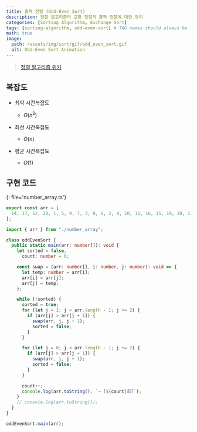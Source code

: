 ```yaml
---
title: 홀짝 정렬 (Odd-Even Sort)
description: 정렬 알고리즘의 교환 정렬의 홀짝 정렬에 대한 정리
categories: [Sorting Algorithm, Exchange Sort]
tags: [sorting-algorithm, odd-even-sort] # TAG names should always be lowercase
math: true
image:
  path: /assets/img/sort/gif/odd_even_sort.gif
  alt: Odd-Even Sort Animation
---
```


> [정렬 알고리즘 위키](https://ko.wikipedia.org/wiki/%EC%A0%95%EB%A0%AC_%EC%95%8C%EA%B3%A0%EB%A6%AC%EC%A6%98)

## 복잡도

- 최악 시간복잡도

  - $O(n^2)$

- 최선 시간복잡도

  - $O(n)$

- 평균 시간복잡도

  - $O(1)$

## 구현 코드

{: file='number_array.ts'}

```ts
export const arr = [
  14, 17, 12, 20, 1, 5, 9, 7, 3, 8, 6, 2, 4, 10, 11, 16, 15, 19, 18, 13,
];
```

```ts
import { arr } from "./number_array";

class oddEvenSort {
  public static main(arr: number[]): void {
    let sorted = false,
      count: number = 0;

    const swap = (arr: number[], i: number, j: number): void => {
      let temp: number = arr[i];
      arr[i] = arr[j];
      arr[j] = temp;
    };

    while (!sorted) {
      sorted = true;
      for (let j = 1; j < arr.length - 1; j += 2) {
        if (arr[j] > arr[j + 1]) {
          swap(arr, j, j + 1);
          sorted = false;
        }
      }

      for (let j = 0; j < arr.length - 1; j += 2) {
        if (arr[j] > arr[j + 1]) {
          swap(arr, j, j + 1);
          sorted = false;
        }
      }

      count++;
      console.log(arr.toString(), `→ [${count}회]`);
    }
    // console.log(arr.toString());
  }
}

oddEvenSort.main(arr);
```
